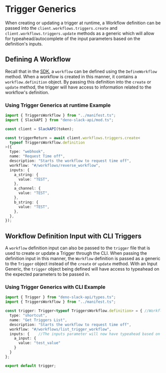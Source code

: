 # Trigger Generics

When creating or updating a trigger at runtime, a Workflow definition can be passed into the `client.workflows.triggers.create` and `client.workflows.triggers.update` methods as a generic which will allow for typeahead/autocomplete of the input parameters based on the definition's inputs. 

## Defining A Workflow

Recall that in the [SDK](https://github.com/slackapi/deno-slack-sdk/blob/main/docs/workflows.md#workflows), a `workflow` can be defined using the `DefineWorkflow` method.
When a workflow is created in this manner, it contains a `workflow.definition` object. By passing this definition into the `create` or `update` method, the trigger will have access to information related to the workflow's definition.

### Using Trigger Generics at runtime Example 

```ts
import { TriggersWorkflow } from "../manifest.ts";
import { SlackAPI } from "deno-slack-api/mod.ts";

const client = SlackAPI(token);

const triggerReturn = await client.workflows.triggers.create<
  typeof TriggersWorkflow.definition
>({
  type: "webhook",
  name: "Request Time off",
  description: "Starts the workflow to request time off",
  workflow: "#/workflows/reverse_workflow",
  inputs: {
    a_string: {
      value: "TEST",
    },
    a_channel: {
      value: "TEST",
    },
    b_string: {
      value: "TEST",
    },
  },
});
```

## Workflow Definition Input with CLI Triggers

A `workflow` definition input can also be passed to the `trigger` file that is used to create or update a Trigger through the CLI. When passing the definition input in this manner, the `Workflow` definition is passed as a generic to the `Trigger` object instead of the `create` or `update` method. With an Input Generic, the `trigger` object being defined will have access to typeahead on the expected parameters to be passed in.

### Using Trigger Generics with CLI Example

```ts
import { Trigger } from "deno-slack-api/types.ts";
import { TriggersWorkflow } from "../manifest.ts";

const trigger: Trigger<typeof TriggersWorkflow.definition> = { //Workflow definition is passed to the trigger object
  type: "shortcut",
  name: "Get Triggers List",
  description: "Starts the workflow to request time off",
  workflow: "#/workflows/list_trigger_workflow",
  inputs: {    //The inputs parameter will now have typeahead based on the Workflow definition being passed in.
    a_input: {
      value: "test_value"
    }
  }
};

export default trigger;
```
